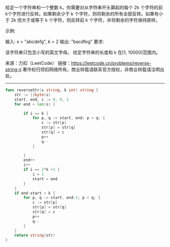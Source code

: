 给定一个字符串和一个整数 k，你需要对从字符串开头算起的每个 2k 个字符的前k个字符进行反转。如果剩余少于 k 个字符，则将剩余的所有全部反转。如果有小于 2k 但大于或等于 k 个字符，则反转前 k 个字符，并将剩余的字符保持原样。

示例:

输入: s = "abcdefg", k = 2
输出: "bacdfeg"
要求:

该字符串只包含小写的英文字母。
给定字符串的长度和 k 在[1, 10000]范围内。

来源：力扣（LeetCode）
链接：https://leetcode.cn/problems/reverse-string-ii
著作权归领扣网络所有。商业转载请联系官方授权，非商业转载请注明出处。

---

```go
func reverseStr(s string, k int) string {
	str := []byte(s)
	start, end, i := 0, 0, 1
	for end < len(s) {

		if i == k {
			for p, q := start, end; p < q; {
				c := str[p]
				str[p] = str[q]
				str[q] = c
				p++
				q--
			}

		}
		end++
		i++
		if i == 2*k +1 {
			i = 1
			start = end
		}
	}
    if end-start < k {
		for p, q := start, end-1; p < q; {
			c := str[p]
			str[p] = str[q]
			str[q] = c
			p++
			q--
		}
	}
	return string(str)
}
```
